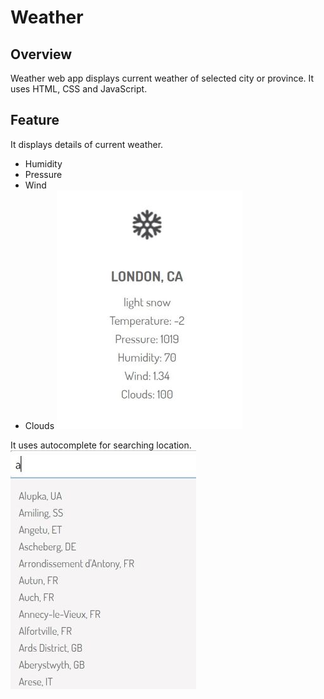 # Weather
## Overview
Weather web app displays current weather of selected city or province. It uses HTML, CSS and JavaScript.

## Feature
It displays details of current weather.
- Humidity
- Pressure
- Wind
- Clouds
![Alt text](/weather.JPG?raw=true "Optional Title")


It uses autocomplete for searching location.
![Alt text](/weather2.JPG?raw=true "Optional Title")
